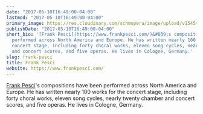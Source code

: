 ```yaml
---
date: "2017-05-10T16:49:00-04:00"
lastmod: "2017-05-10T16:49:00-04:00"
primary_image: https://res.cloudinary.com/schmopera/image/upload/v1545409169/media/webhook-uploads/1494449302957/frank%20pesci.jpg.jpg
publishDate: "2017-05-10T16:49:00-04:00"
short_bio: '[Frank Pesci](https://www.frankpesci.com/)&#039;s compositions have been
  performed across North America and Europe. He has written nearly 100 works for the
  concert stage, including forty choral works, eleven song cycles, nearly twenty chamber
  and concert scores, and five operas. He lives in Cologne, Germany.'
slug: frank-pesci
title: Frank Pesci
website: https://www.frankpesci.com/
---
```


[Frank Pesci](https://www.frankpesci.com/)'s compositions have been performed across North America and Europe. He has written nearly 100 works for the concert stage, including forty choral works, eleven song cycles, nearly twenty chamber and concert scores, and five operas. He lives in Cologne, Germany.
